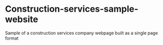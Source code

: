 # Construction-services-sample-website
Sample of a construction services company webpage built as a single page format
